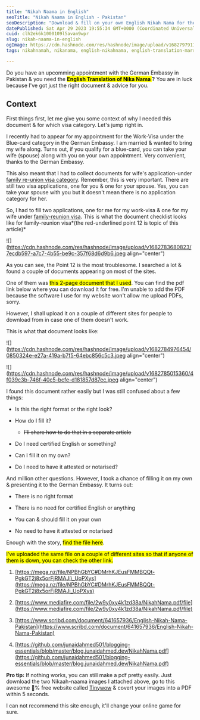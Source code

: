 ```yaml
---
title: "Nikah Naama in English"
seoTitle: "Nikah Naama in English - Pakistan"
seoDescription: "Download & fill on your own English Nikah Nama for the German & all the other Embassies in Pakistan"
datePublished: Sat Apr 29 2023 19:55:34 GMT+0000 (Coordinated Universal Time)
cuid: clh2ek6k1000109l5avan9wpr
slug: nikah-naama-in-english
ogImage: https://cdn.hashnode.com/res/hashnode/image/upload/v1682797911302/c92b7f88-df79-44ba-96f6-719cfa214fb0.jpeg
tags: nikahnamah, nikanama, english-nikahnama, english-translation-marriage-certificate, embassy

---
```


Do you have an upcomming appointment with the German Embassy in Pakistan & you need the **<mark>English Translation of Nika Nama </mark> ?** You are in luck because I've got just the right document & advice for you.

## Context

First things first, let me give you some context of why I needed this document & for which visa category. Let's jump right in.

I recently had to appear for my appointment for the Work-Visa under the Blue-card category in the German Embassy. I am married & wanted to bring my wife along. Turns out, if you qualify for a blue-card, you can take your wife (spouse) along with you on your own appointment. Very convenient, thanks to the German Embassy.

This also meant that I had to collect documents for wife's application-under [family re-union visa category](https://pakistan.diplo.de/pk-en/service/1-visa-fz-seite/1676108). Remember, this is very important. There are still two visa applications, one for you & one for your spouse. Yes, you can take your spouse with you but it doesn't mean there is no application category for her.

So, I had to fill two applications, one for me for my work-visa & one for my wife under [family-reunion visa](https://pakistan.diplo.de/pk-en/service/1-visa-fz-seite/1676108). This is what the document checklist looks like for family-reunion visa*(the red-underlined point 12 is topic of this article)*

![](https://cdn.hashnode.com/res/hashnode/image/upload/v1682783680823/7ecdb597-a7c7-4b55-be9c-357f68d6d9b6.jpeg align="center")

As you can see, the Point 12 is the most troublesome. I searched a lot & found a couple of documents appearing on most of the sites.

One of them was <mark>this 2-page document that I used</mark>. You can find the pdf link below where you can download it for free. I'm unable to add the PDF because the software I use for my website won't allow me upload PDFs, sorry.

However, I shall upload it on a couple of different sites for people to download from in case one of them doesn't work.

This is what that document looks like:

![](https://cdn.hashnode.com/res/hashnode/image/upload/v1682784976454/0850324e-e27a-419a-b7f5-64ebc856c5c3.jpeg align="center")

![](https://cdn.hashnode.com/res/hashnode/image/upload/v1682785015360/4f039c3b-746f-40c5-bcfe-d181857d87ec.jpeg align="center")

I found this document rather easily but I was still confused about a few things:

* Is this the right format or the right look?
    
* How do I fill it?
    
    * <s>I'll share how to do that in a separate article</s>
        
* Do I need certified English or something?
    
* Can I fill it on my own?
    
* Do I need to have it attested or notarised?
    

And million other questions. However, I took a chance of filling it on my own & presenting it to the German Embassy. It turns out:

* There is no right format
    
* There is no need for certified English or anything
    
* You can & should fill it on your own
    
* No need to have it attested or notarised
    

Enough with the story, <mark>find the file here</mark>.

<mark>I've uploaded the same file on a couple of different sites so that if anyone of them is down, you can check the other link.</mark>

1. [https://mega.nz/file/NPBhGbYC#DMrhKJEusFMMBQQt-PgkGT2j8x5orFjRMAJi\_UoPXys](https://mega.nz/file/NPBhGbYC#DMrhKJEusFMMBQQt-PgkGT2j8x5orFjRMAJi_UoPXys)
    
2. [https://www.mediafire.com/file/2w9y0xy4k1zd38a/NikahNama.pdf/file](https://www.mediafire.com/file/2w9y0xy4k1zd38a/NikahNama.pdf/file)
    
3. [https://www.scribd.com/document/641657936/English-Nikah-Nama-Pakistan](https://www.scribd.com/document/641657936/English-Nikah-Nama-Pakistan)
    
4. [https://github.com/junaidahmed501/blogging-essentials/blob/master/blog.junaidahmed.dev/NikahNama.pdf](https://github.com/junaidahmed501/blogging-essentials/blob/master/blog.junaidahmed.dev/NikahNama.pdf)
    

**Pro tip:** If nothing works, you can still make a pdf pretty easily. Just download the two Nikaah-naama images I attached above, go to this awesome 💯% free website called [Tinywow](https://tinywow.com/) & covert your images into a PDF within 5 seconds.

I can not recommend this site enough, it'll change your online game for sure.